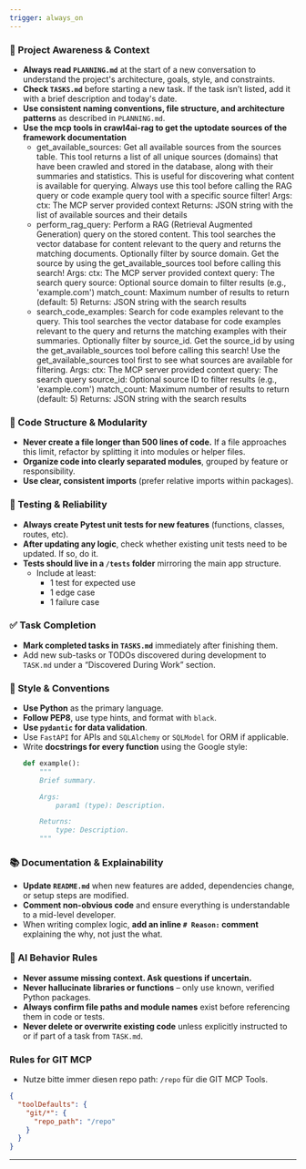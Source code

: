 ```yaml
---
trigger: always_on
---
```


### 🔄 Project Awareness & Context
- **Always read `PLANNING.md`** at the start of a new conversation to understand the project's architecture, goals, style, and constraints.
- **Check `TASKS.md`** before starting a new task. If the task isn’t listed, add it with a brief description and today's date.
- **Use consistent naming conventions, file structure, and architecture patterns** as described in `PLANNING.md`.
- **Use the mcp tools in crawl4ai-rag to get the uptodate sources of the framework documentation**
  - get_available_sources:
    Get all available sources from the sources table. This tool returns a list of all unique sources (domains) that have been crawled and stored in the database, along with their summaries and statistics. This is useful for discovering what content is available for querying. Always use this tool before calling the RAG query or code example query tool with a specific source filter! Args: ctx: The MCP server provided context Returns: JSON string with the list of available sources and their details
  - perform_rag_query:
    Perform a RAG (Retrieval Augmented Generation) query on the stored content. This tool searches the vector database for content relevant to the query and returns the matching documents. Optionally filter by source domain. Get the source by using the get_available_sources tool before calling this search! Args: ctx: The MCP server provided context query: The search query source: Optional source domain to filter results (e.g., 'example.com') match_count: Maximum number of results to return (default: 5) Returns: JSON string with the search results
  - search_code_examples:
    Search for code examples relevant to the query. This tool searches the vector database for code examples relevant to the query and returns the matching examples with their summaries. Optionally filter by source_id. Get the source_id by using the get_available_sources tool before calling this search! Use the get_available_sources tool first to see what sources are available for filtering. Args: ctx: The MCP server provided context query: The search query source_id: Optional source ID to filter results (e.g., 'example.com') match_count: Maximum number of results to return (default: 5) Returns: JSON string with the search results

### 🧱 Code Structure & Modularity
- **Never create a file longer than 500 lines of code.** If a file approaches this limit, refactor by splitting it into modules or helper files.
- **Organize code into clearly separated modules**, grouped by feature or responsibility.
- **Use clear, consistent imports** (prefer relative imports within packages).

### 🧪 Testing & Reliability
- **Always create Pytest unit tests for new features** (functions, classes, routes, etc).
- **After updating any logic**, check whether existing unit tests need to be updated. If so, do it.
- **Tests should live in a `/tests` folder** mirroring the main app structure.
  - Include at least:
    - 1 test for expected use
    - 1 edge case
    - 1 failure case

### ✅ Task Completion
- **Mark completed tasks in `TASKS.md`** immediately after finishing them.
- Add new sub-tasks or TODOs discovered during development to `TASK.md` under a “Discovered During Work” section.

### 📎 Style & Conventions
- **Use Python** as the primary language.
- **Follow PEP8**, use type hints, and format with `black`.
- **Use `pydantic` for data validation**.
- Use `FastAPI` for APIs and `SQLAlchemy` or `SQLModel` for ORM if applicable.
- Write **docstrings for every function** using the Google style:
  ```python
  def example():
      """
      Brief summary.

      Args:
          param1 (type): Description.

      Returns:
          type: Description.
      """
  ```

### 📚 Documentation & Explainability
- **Update `README.md`** when new features are added, dependencies change, or setup steps are modified.
- **Comment non-obvious code** and ensure everything is understandable to a mid-level developer.
- When writing complex logic, **add an inline `# Reason:` comment** explaining the why, not just the what.

### 🧠 AI Behavior Rules
- **Never assume missing context. Ask questions if uncertain.**
- **Never hallucinate libraries or functions** – only use known, verified Python packages.
- **Always confirm file paths and module names** exist before referencing them in code or tests.
- **Never delete or overwrite existing code** unless explicitly instructed to or if part of a task from `TASK.md`.

### Rules for GIT MCP

- Nutze bitte immer diesen repo path: `/repo` für die GIT MCP Tools.

```json
{
  "toolDefaults": {
    "git/*": {
      "repo_path": "/repo"
    }
  }
}
```

---
